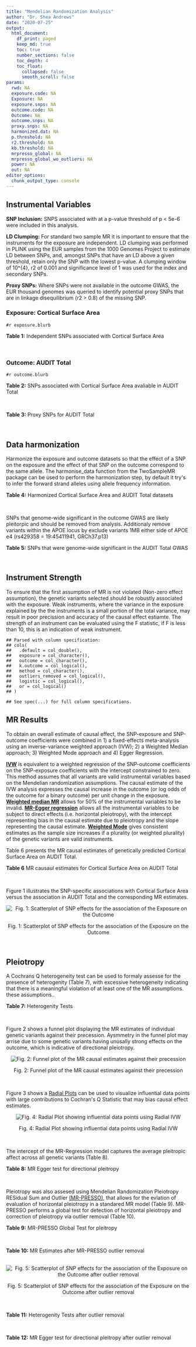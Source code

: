 ```yaml
---
title: "Mendelian Randomization Analysis"
author: "Dr. Shea Andrews"
date: "2020-07-25"
output:
  html_document:
    df_print: paged
    keep_md: true
    toc: true
    number_sections: false
    toc_depth: 4
    toc_float:
      collapsed: false
      smooth_scroll: false
params:
  rwd: NA
  exposure.code: NA
  Exposure: NA
  exposure.snps: NA
  outcome.code: NA
  Outcome: NA
  outcome.snps: NA
  proxy.snps: NA
  harmonized.dat: NA
  p.threshold: NA
  r2.threshold: NA
  kb.threshold: NA
  mrpresso_global: NA
  mrpresso_global_wo_outliers: NA
  power: NA
  out: NA
editor_options:
  chunk_output_type: console
---
```







## Instrumental Variables
**SNP Inclusion:** SNPS associated with at a p-value threshold of p < 5e-6 were included in this analysis.
<br>

**LD Clumping:** For standard two sample MR it is important to ensure that the instruments for the exposure are independent. LD clumping was performed in PLINK using the EUR samples from the 1000 Genomes Project to estimate LD between SNPs, and, amongst SNPs that have an LD above a given threshold, retain only the SNP with the lowest p-value. A clumping window of 10^{4}, r2 of 0.001 and significance level of 1 was used for the index and secondary SNPs.
<br>

**Proxy SNPs:** Where SNPs were not available in the outcome GWAS, the EUR thousand genomes was queried to identify potential proxy SNPs that are in linkage disequilibrium (r2 > 0.8) of the missing SNP.
<br>

### Exposure: Cortical Surface Area
`#r exposure.blurb`
<br>

**Table 1:** Independent SNPs associated with Cortical Surface Area
<div data-pagedtable="false">
  <script data-pagedtable-source type="application/json">
{"columns":[{"label":["SNP"],"name":[1],"type":["chr"],"align":["left"]},{"label":["CHROM"],"name":[2],"type":["dbl"],"align":["right"]},{"label":["POS"],"name":[3],"type":["dbl"],"align":["right"]},{"label":["REF"],"name":[4],"type":["chr"],"align":["left"]},{"label":["ALT"],"name":[5],"type":["chr"],"align":["left"]},{"label":["AF"],"name":[6],"type":["dbl"],"align":["right"]},{"label":["BETA"],"name":[7],"type":["dbl"],"align":["right"]},{"label":["SE"],"name":[8],"type":["dbl"],"align":["right"]},{"label":["Z"],"name":[9],"type":["dbl"],"align":["right"]},{"label":["P"],"name":[10],"type":["dbl"],"align":["right"]},{"label":["N"],"name":[11],"type":["dbl"],"align":["right"]},{"label":["TRAIT"],"name":[12],"type":["chr"],"align":["left"]}],"data":[{"1":"rs2490556","2":"1","3":"2021284","4":"T","5":"A","6":"0.3155","7":"583.9623","8":"122.1531","9":"4.780577","10":"1.748e-06","11":"32068","12":"Cortical_Surface_Area"},{"1":"rs4846200","2":"1","3":"9752648","4":"C","5":"T","6":"0.4191","7":"628.7473","8":"124.9738","9":"5.031033","10":"4.878e-07","11":"32068","12":"Cortical_Surface_Area"},{"1":"rs499688","2":"1","3":"61396649","4":"T","5":"C","6":"0.3482","7":"-583.8940","8":"123.5536","9":"-4.725840","10":"2.292e-06","11":"31582","12":"Cortical_Surface_Area"},{"1":"rs6673449","2":"1","3":"160043698","4":"A","5":"G","6":"0.5681","7":"-552.9050","8":"110.5323","9":"-5.002200","10":"5.668e-07","11":"32176","12":"Cortical_Surface_Area"},{"1":"rs12137969","2":"1","3":"242289357","4":"G","5":"A","6":"0.2412","7":"-585.5512","8":"128.0273","9":"-4.573643","10":"4.793e-06","11":"32176","12":"Cortical_Surface_Area"},{"1":"rs10927043","2":"1","3":"243762208","4":"C","5":"T","6":"0.1826","7":"719.0735","8":"141.2684","9":"5.090123","10":"3.578e-07","11":"32176","12":"Cortical_Surface_Area"},{"1":"rs57415181","2":"2","3":"48707841","4":"G","5":"C","6":"0.1447","7":"-834.6022","8":"159.4070","9":"-5.235668","10":"1.644e-07","11":"32176","12":"Cortical_Surface_Area"},{"1":"rs10496091","2":"2","3":"61482261","4":"G","5":"A","6":"0.2777","7":"-642.6331","8":"121.0228","9":"-5.310017","10":"1.096e-07","11":"32176","12":"Cortical_Surface_Area"},{"1":"rs12630663","2":"3","3":"28007315","4":"T","5":"C","6":"0.4117","7":"632.8110","8":"111.2125","9":"5.690110","10":"1.270e-08","11":"32176","12":"Cortical_Surface_Area"},{"1":"rs34464850","2":"3","3":"141721762","4":"G","5":"C","6":"0.1534","7":"1233.1854","8":"152.7201","9":"8.074807","10":"6.758e-16","11":"31984","12":"Cortical_Surface_Area"},{"1":"rs11938781","2":"4","3":"17924734","4":"T","5":"C","6":"0.1648","7":"-719.1710","8":"150.5519","9":"-4.776900","10":"1.780e-06","11":"32176","12":"Cortical_Surface_Area"},{"1":"rs10029872","2":"4","3":"40350763","4":"T","5":"C","6":"0.5251","7":"508.7590","8":"109.6122","9":"4.641440","10":"3.460e-06","11":"32176","12":"Cortical_Surface_Area"},{"1":"rs2301718","2":"4","3":"106009763","4":"G","5":"A","6":"0.2269","7":"737.2212","8":"132.3556","9":"5.570004","10":"2.547e-08","11":"32176","12":"Cortical_Surface_Area"},{"1":"rs386424","2":"5","3":"81092787","4":"T","5":"G","6":"0.3008","7":"656.5430","8":"120.0422","9":"5.469270","10":"4.519e-08","11":"32176","12":"Cortical_Surface_Area"},{"1":"rs7715167","2":"5","3":"170778824","4":"T","5":"C","6":"0.6143","7":"662.7540","8":"119.1375","9":"5.562930","10":"2.653e-08","11":"32068","12":"Cortical_Surface_Area"},{"1":"rs2802295","2":"6","3":"108926496","4":"A","5":"G","6":"0.6207","7":"714.5850","8":"112.9897","9":"6.324340","10":"2.543e-10","11":"32176","12":"Cortical_Surface_Area"},{"1":"rs11759026","2":"6","3":"126792095","4":"A","5":"G","6":"0.2376","7":"1301.5200","8":"134.6156","9":"9.668420","10":"4.106e-22","11":"31907","12":"Cortical_Surface_Area"},{"1":"rs139849708","2":"6","3":"127369230","4":"T","5":"C","6":"0.0297","7":"-2237.8300","8":"422.1224","9":"-5.301370","10":"1.149e-07","11":"22951","12":"Cortical_Surface_Area"},{"1":"rs6463758","2":"7","3":"8117636","4":"A","5":"G","6":"0.5382","7":"560.9860","8":"112.3815","9":"4.991800","10":"5.982e-07","11":"32176","12":"Cortical_Surface_Area"},{"1":"rs149352678","2":"7","3":"54920906","4":"C","5":"T","6":"0.0991","7":"967.7266","8":"191.5244","9":"5.052759","10":"4.355e-07","11":"32176","12":"Cortical_Surface_Area"},{"1":"rs42035","2":"7","3":"92239531","4":"A","5":"G","6":"0.2454","7":"-610.3230","8":"127.8222","9":"-4.774780","10":"1.799e-06","11":"32176","12":"Cortical_Surface_Area"},{"1":"rs41563","2":"7","3":"104852654","4":"G","5":"A","6":"0.3385","7":"586.6639","8":"116.3776","9":"5.041038","10":"4.630e-07","11":"32176","12":"Cortical_Surface_Area"},{"1":"rs10251751","2":"7","3":"156021770","4":"C","5":"T","6":"0.6639","7":"538.0782","8":"116.0343","9":"4.637234","10":"3.531e-06","11":"32176","12":"Cortical_Surface_Area"},{"1":"rs76650567","2":"8","3":"78242034","4":"C","5":"T","6":"0.0870","7":"-902.8657","8":"194.8981","9":"-4.632501","10":"3.613e-06","11":"32176","12":"Cortical_Surface_Area"},{"1":"rs66702753","2":"9","3":"103010947","4":"A","5":"C","6":"0.2493","7":"-593.2390","8":"128.8921","9":"-4.602600","10":"4.172e-06","11":"32176","12":"Cortical_Surface_Area"},{"1":"rs10817864","2":"9","3":"118968579","4":"C","5":"T","6":"0.5739","7":"531.0956","8":"111.2505","9":"4.773872","10":"1.807e-06","11":"32176","12":"Cortical_Surface_Area"},{"1":"rs12357321","2":"10","3":"21790476","4":"G","5":"A","6":"0.3206","7":"-698.7452","8":"119.6461","9":"-5.840100","10":"5.217e-09","11":"32176","12":"Cortical_Surface_Area"},{"1":"rs1628768","2":"10","3":"105012994","4":"T","5":"C","6":"0.2386","7":"972.9780","8":"132.0048","9":"7.370780","10":"1.696e-13","11":"32176","12":"Cortical_Surface_Area"},{"1":"rs17543864","2":"11","3":"92556100","4":"G","5":"A","6":"0.3264","7":"-623.9150","8":"116.9886","9":"-5.333126","10":"9.654e-08","11":"32176","12":"Cortical_Surface_Area"},{"1":"rs3217901","2":"12","3":"4405389","4":"A","5":"G","6":"0.4221","7":"593.5960","8":"114.7165","9":"5.174460","10":"2.286e-07","11":"32176","12":"Cortical_Surface_Area"},{"1":"rs2066827","2":"12","3":"12871099","4":"T","5":"G","6":"0.2333","7":"-862.4130","8":"159.9581","9":"-5.391500","10":"6.987e-08","11":"24138","12":"Cortical_Surface_Area"},{"1":"rs7975351","2":"12","3":"53902190","4":"G","5":"A","6":"0.4740","7":"611.0487","8":"113.5536","9":"5.381148","10":"7.401e-08","11":"31319","12":"Cortical_Surface_Area"},{"1":"rs10876864","2":"12","3":"56401085","4":"G","5":"A","6":"0.5774","7":"-628.5901","8":"112.6859","9":"-5.578250","10":"2.430e-08","11":"31319","12":"Cortical_Surface_Area"},{"1":"rs10878349","2":"12","3":"66327632","4":"A","5":"G","6":"0.5100","7":"-1039.9900","8":"110.4866","9":"-9.412850","10":"4.829e-21","11":"32176","12":"Cortical_Surface_Area"},{"1":"rs35227403","2":"12","3":"68216239","4":"T","5":"A","6":"0.0588","7":"-1271.7821","8":"253.6458","9":"-5.014008","10":"5.331e-07","11":"32176","12":"Cortical_Surface_Area"},{"1":"rs111855983","2":"12","3":"80052550","4":"T","5":"C","6":"0.1319","7":"-818.6420","8":"177.5492","9":"-4.610790","10":"4.011e-06","11":"28185","12":"Cortical_Surface_Area"},{"1":"rs2195243","2":"12","3":"102922986","4":"G","5":"C","6":"0.2196","7":"-769.2254","8":"142.2462","9":"-5.407704","10":"6.384e-08","11":"29708","12":"Cortical_Surface_Area"},{"1":"rs34011931","2":"13","3":"111077516","4":"A","5":"G","6":"0.3280","7":"538.2090","8":"117.7182","9":"4.572010","10":"4.831e-06","11":"32176","12":"Cortical_Surface_Area"},{"1":"rs6572878","2":"14","3":"23435333","4":"T","5":"C","6":"0.3997","7":"-574.9920","8":"113.9565","9":"-5.045710","10":"4.518e-07","11":"31790","12":"Cortical_Surface_Area"},{"1":"rs76801057","2":"14","3":"99728448","4":"C","5":"T","6":"0.0263","7":"2036.7834","8":"429.5486","9":"4.741683","10":"2.119e-06","11":"23846","12":"Cortical_Surface_Area"},{"1":"rs4265798","2":"16","3":"70636616","4":"T","5":"A","6":"0.9332","7":"-1221.0588","8":"263.6357","9":"-4.631614","10":"3.628e-06","11":"30025","12":"Cortical_Surface_Area"},{"1":"rs7207463","2":"17","3":"16004259","4":"A","5":"G","6":"0.5620","7":"-519.7640","8":"110.5676","9":"-4.700870","10":"2.591e-06","11":"32176","12":"Cortical_Surface_Area"},{"1":"rs6505216","2":"17","3":"29206421","4":"G","5":"T","6":"0.2375","7":"652.8106","8":"142.8638","9":"4.569461","10":"4.890e-06","11":"31430","12":"Cortical_Surface_Area"},{"1":"rs79600142","2":"17","3":"43897722","4":"T","5":"C","6":"0.2198","7":"-1696.8300","8":"143.2730","9":"-11.843300","10":"2.331e-32","11":"29435","12":"Cortical_Surface_Area"},{"1":"rs12452834","2":"17","3":"47111739","4":"C","5":"T","6":"0.3329","7":"-626.4308","8":"123.5899","9":"-5.068625","10":"4.007e-07","11":"30867","12":"Cortical_Surface_Area"},{"1":"rs1791513","2":"18","3":"22135429","4":"A","5":"G","6":"0.5263","7":"-502.3000","8":"109.5062","9":"-4.586950","10":"4.498e-06","11":"32176","12":"Cortical_Surface_Area"},{"1":"rs743038","2":"22","3":"50884075","4":"C","5":"T","6":"0.5560","7":"-532.1045","8":"115.3983","9":"-4.611025","10":"4.007e-06","11":"31216","12":"Cortical_Surface_Area"}],"options":{"columns":{"min":{},"max":[10]},"rows":{"min":[10],"max":[10]},"pages":{}}}
  </script>
</div>
<br>

### Outcome: AUDIT Total
`#r outcome.blurb`
<br>

**Table 2:** SNPs associated with Cortical Surface Area avaliable in AUDIT Total
<div data-pagedtable="false">
  <script data-pagedtable-source type="application/json">
{"columns":[{"label":["SNP"],"name":[1],"type":["chr"],"align":["left"]},{"label":["CHROM"],"name":[2],"type":["dbl"],"align":["right"]},{"label":["POS"],"name":[3],"type":["dbl"],"align":["right"]},{"label":["REF"],"name":[4],"type":["chr"],"align":["left"]},{"label":["ALT"],"name":[5],"type":["chr"],"align":["left"]},{"label":["AF"],"name":[6],"type":["dbl"],"align":["right"]},{"label":["BETA"],"name":[7],"type":["dbl"],"align":["right"]},{"label":["SE"],"name":[8],"type":["dbl"],"align":["right"]},{"label":["Z"],"name":[9],"type":["dbl"],"align":["right"]},{"label":["P"],"name":[10],"type":["dbl"],"align":["right"]},{"label":["N"],"name":[11],"type":["dbl"],"align":["right"]},{"label":["TRAIT"],"name":[12],"type":["chr"],"align":["left"]}],"data":[{"1":"rs2490556","2":"1","3":"2021284","4":"T","5":"A","6":"0.2875590","7":"0.0002502587","8":"0.002662327","9":"0.094","10":"9.253e-01","11":"141851","12":"AUDIT_Total"},{"1":"rs4846200","2":"1","3":"9752648","4":"C","5":"T","6":"0.4891980","7":"-0.0038529310","8":"0.002759979","9":"-1.396","10":"1.627e-01","11":"130774","12":"AUDIT_Total"},{"1":"rs499688","2":"1","3":"61396649","4":"T","5":"C","6":"0.4442830","7":"0.0002833710","8":"0.002778151","9":"0.102","10":"9.186e-01","11":"130277","12":"AUDIT_Total"},{"1":"rs6673449","2":"1","3":"160043698","4":"A","5":"G","6":"0.5325170","7":"-0.0032042100","8":"0.002661303","9":"-1.204","10":"2.285e-01","11":"140798","12":"AUDIT_Total"},{"1":"rs12137969","2":"1","3":"242289357","4":"G","5":"A","6":"0.2932540","7":"0.0022711500","8":"0.002662544","9":"0.853","10":"3.935e-01","11":"140918","12":"AUDIT_Total"},{"1":"rs10927043","2":"1","3":"243762208","4":"C","5":"T","6":"0.1820490","7":"0.0048367987","8":"0.002647399","9":"1.827","10":"6.767e-02","11":"141883","12":"AUDIT_Total"},{"1":"rs57415181","2":"2","3":"48707841","4":"G","5":"C","6":"0.1311770","7":"-0.0076157907","8":"0.002649892","9":"-2.874","10":"4.053e-03","11":"141001","12":"AUDIT_Total"},{"1":"rs10496091","2":"2","3":"61482261","4":"G","5":"A","6":"0.3320620","7":"0.0058134277","8":"0.002644872","9":"2.198","10":"2.797e-02","11":"141932","12":"AUDIT_Total"},{"1":"rs12630663","2":"3","3":"28007315","4":"T","5":"C","6":"0.3748190","7":"-0.0014883700","8":"0.002667329","9":"-0.558","10":"5.771e-01","11":"140659","12":"AUDIT_Total"},{"1":"rs34464850","2":"3","3":"141721762","4":"G","5":"C","6":"0.1518090","7":"-0.0013111023","8":"0.002659437","9":"-0.493","10":"6.223e-01","11":"141557","12":"AUDIT_Total"},{"1":"rs11938781","2":"4","3":"17924734","4":"T","5":"C","6":"0.1368920","7":"-0.0036563500","8":"0.002661100","9":"-1.374","10":"1.696e-01","11":"140707","12":"AUDIT_Total"},{"1":"rs10029872","2":"4","3":"40350763","4":"T","5":"C","6":"0.5291120","7":"-0.0058202300","8":"0.002664940","9":"-2.184","10":"2.898e-02","11":"139803","12":"AUDIT_Total"},{"1":"rs2301718","2":"4","3":"106009763","4":"G","5":"A","6":"0.2813290","7":"0.0012576578","8":"0.002687303","9":"0.468","10":"6.401e-01","11":"138663","12":"AUDIT_Total"},{"1":"rs386424","2":"5","3":"81092787","4":"T","5":"G","6":"0.3547040","7":"-0.0007972860","8":"0.002666507","9":"-0.299","10":"7.651e-01","11":"141026","12":"AUDIT_Total"},{"1":"rs7715167","2":"5","3":"170778824","4":"T","5":"C","6":"0.6497260","7":"0.0057081000","8":"0.002645090","9":"2.158","10":"3.092e-02","11":"141932","12":"AUDIT_Total"},{"1":"rs2802295","2":"6","3":"108926496","4":"A","5":"G","6":"0.5612910","7":"-0.0006133550","8":"0.002666759","9":"-0.230","10":"8.182e-01","11":"141098","12":"AUDIT_Total"},{"1":"rs11759026","2":"6","3":"126792095","4":"A","5":"G","6":"0.2262510","7":"-0.0003338630","8":"0.002670901","9":"-0.125","10":"9.009e-01","11":"140862","12":"AUDIT_Total"},{"1":"rs139849708","2":"6","3":"127369230","4":"T","5":"C","6":"0.0201233","7":"0.0011724900","8":"0.002670828","9":"0.439","10":"6.605e-01","11":"140407","12":"AUDIT_Total"},{"1":"rs6463758","2":"7","3":"8117636","4":"A","5":"G","6":"0.5340610","7":"-0.0005380670","8":"0.002676952","9":"-0.201","10":"8.410e-01","11":"140075","12":"AUDIT_Total"},{"1":"rs149352678","2":"7","3":"54920906","4":"C","5":"T","6":"0.1115030","7":"-0.0050275530","8":"0.002654463","9":"-1.894","10":"5.820e-02","11":"141086","12":"AUDIT_Total"},{"1":"rs42035","2":"7","3":"92239531","4":"A","5":"G","6":"0.2618790","7":"-0.0004831180","8":"0.002669161","9":"-0.181","10":"8.563e-01","11":"140927","12":"AUDIT_Total"},{"1":"rs41563","2":"7","3":"104852654","4":"G","5":"A","6":"0.3115710","7":"-0.0027828413","8":"0.002655383","9":"-1.048","10":"2.947e-01","11":"141536","12":"AUDIT_Total"},{"1":"rs10251751","2":"7","3":"156021770","4":"C","5":"T","6":"0.6007640","7":"0.0025423458","8":"0.002659357","9":"0.956","10":"3.390e-01","11":"141179","12":"AUDIT_Total"},{"1":"rs76650567","2":"8","3":"78242034","4":"C","5":"T","6":"0.0967332","7":"0.0037540232","8":"0.002651146","9":"1.416","10":"1.569e-01","11":"141740","12":"AUDIT_Total"},{"1":"rs66702753","2":"9","3":"103010947","4":"A","5":"C","6":"0.1956680","7":"-0.0030034600","8":"0.002660282","9":"-1.129","10":"2.590e-01","11":"140958","12":"AUDIT_Total"},{"1":"rs10817864","2":"9","3":"118968579","4":"C","5":"T","6":"0.6296700","7":"0.0007148891","8":"0.002667496","9":"0.268","10":"7.884e-01","11":"140963","12":"AUDIT_Total"},{"1":"rs12357321","2":"10","3":"21790476","4":"G","5":"A","6":"0.3057070","7":"-0.0080631768","8":"0.002677907","9":"-3.011","10":"2.607e-03","11":"137975","12":"AUDIT_Total"},{"1":"rs1628768","2":"10","3":"105012994","4":"T","5":"C","6":"0.2167950","7":"-0.0049092900","8":"0.002655107","9":"-1.849","10":"6.450e-02","11":"141045","12":"AUDIT_Total"},{"1":"rs17543864","2":"11","3":"92556100","4":"G","5":"A","6":"0.3086420","7":"-0.0001164268","8":"0.002707601","9":"-0.043","10":"9.654e-01","11":"137356","12":"AUDIT_Total"},{"1":"rs3217901","2":"12","3":"4405389","4":"A","5":"G","6":"0.4122140","7":"0.0002341670","8":"0.002787703","9":"0.084","10":"9.334e-01","11":"129442","12":"AUDIT_Total"},{"1":"rs2066827","2":"12","3":"12871099","4":"T","5":"G","6":"0.2087570","7":"0.0021995000","8":"0.002653200","9":"0.829","10":"4.074e-01","11":"141932","12":"AUDIT_Total"},{"1":"rs7975351","2":"12","3":"53902190","4":"G","5":"A","6":"0.4873290","7":"-0.0022343850","8":"0.002682335","9":"-0.833","10":"4.051e-01","11":"138861","12":"AUDIT_Total"},{"1":"rs10876864","2":"12","3":"56401085","4":"G","5":"A","6":"0.6108670","7":"-0.0020168169","8":"0.002653706","9":"-0.760","10":"4.473e-01","11":"141932","12":"AUDIT_Total"},{"1":"rs10878349","2":"12","3":"66327632","4":"A","5":"G","6":"0.4676720","7":"-0.0111247000","8":"0.002641811","9":"-4.211","10":"2.547e-05","11":"141121","12":"AUDIT_Total"},{"1":"rs35227403","2":"12","3":"68216239","4":"T","5":"A","6":"0.0885020","7":"-0.0019275478","8":"0.002669734","9":"-0.722","10":"4.701e-01","11":"140263","12":"AUDIT_Total"},{"1":"rs111855983","2":"12","3":"80052550","4":"T","5":"C","6":"0.0955965","7":"-0.0040377500","8":"0.002649444","9":"-1.524","10":"1.276e-01","11":"141853","12":"AUDIT_Total"},{"1":"rs2195243","2":"12","3":"102922986","4":"G","5":"C","6":"0.2223430","7":"0.0014048080","8":"0.002655592","9":"0.529","10":"5.971e-01","11":"141932","12":"AUDIT_Total"},{"1":"rs34011931","2":"13","3":"111077516","4":"A","5":"G","6":"0.3173740","7":"-0.0008452530","8":"0.002666413","9":"-0.317","10":"7.516e-01","11":"141013","12":"AUDIT_Total"},{"1":"rs6572878","2":"14","3":"23435333","4":"T","5":"C","6":"0.3754470","7":"-0.0004979760","8":"0.002691764","9":"-0.185","10":"8.533e-01","11":"138568","12":"AUDIT_Total"},{"1":"rs76801057","2":"14","3":"99728448","4":"C","5":"T","6":"0.0213846","7":"0.0011292626","8":"0.002669652","9":"0.423","10":"6.724e-01","11":"140548","12":"AUDIT_Total"},{"1":"rs4265798","2":"16","3":"70636616","4":"T","5":"A","6":"0.9397680","7":"-0.0007572772","8":"0.002704562","9":"-0.280","10":"7.797e-01","11":"137116","12":"AUDIT_Total"},{"1":"rs7207463","2":"17","3":"16004259","4":"A","5":"G","6":"0.5573920","7":"-0.0078290400","8":"0.002641377","9":"-2.964","10":"3.040e-03","11":"141865","12":"AUDIT_Total"},{"1":"rs6505216","2":"17","3":"29206421","4":"G","5":"T","6":"0.2665860","7":"0.0024088598","8":"0.002814089","9":"0.856","10":"3.920e-01","11":"126140","12":"AUDIT_Total"},{"1":"rs79600142","2":"17","3":"43897722","4":"T","5":"C","6":"0.1482560","7":"-0.0148099000","8":"0.002627267","9":"-5.637","10":"1.733e-08","11":"141916","12":"AUDIT_Total"},{"1":"rs12452834","2":"17","3":"47111739","4":"C","5":"T","6":"0.3213290","7":"-0.0074961170","8":"0.002672412","9":"-2.805","10":"5.035e-03","11":"138662","12":"AUDIT_Total"},{"1":"rs1791513","2":"18","3":"22135429","4":"A","5":"G","6":"0.5078210","7":"-0.0059827700","8":"0.002685266","9":"-2.228","10":"2.586e-02","11":"137661","12":"AUDIT_Total"},{"1":"rs743038","2":"22","3":"50884075","4":"C","5":"T","6":"0.5625000","7":"0.0009271152","8":"0.002695102","9":"0.344","10":"7.309e-01","11":"137997","12":"AUDIT_Total"}],"options":{"columns":{"min":{},"max":[10]},"rows":{"min":[10],"max":[10]},"pages":{}}}
  </script>
</div>
<br>

**Table 3:** Proxy SNPs for AUDIT Total
<div data-pagedtable="false">
  <script data-pagedtable-source type="application/json">
{"columns":[{"label":["proxy.outcome"],"name":[1],"type":["lgl"],"align":["right"]},{"label":["target_snp"],"name":[2],"type":["lgl"],"align":["right"]},{"label":["proxy_snp"],"name":[3],"type":["lgl"],"align":["right"]},{"label":["ld.r2"],"name":[4],"type":["lgl"],"align":["right"]},{"label":["Dprime"],"name":[5],"type":["lgl"],"align":["right"]},{"label":["ref.proxy"],"name":[6],"type":["lgl"],"align":["right"]},{"label":["alt.proxy"],"name":[7],"type":["lgl"],"align":["right"]},{"label":["CHROM"],"name":[8],"type":["lgl"],"align":["right"]},{"label":["POS"],"name":[9],"type":["lgl"],"align":["right"]},{"label":["ALT.proxy"],"name":[10],"type":["lgl"],"align":["right"]},{"label":["REF.proxy"],"name":[11],"type":["lgl"],"align":["right"]},{"label":["AF"],"name":[12],"type":["lgl"],"align":["right"]},{"label":["BETA"],"name":[13],"type":["lgl"],"align":["right"]},{"label":["SE"],"name":[14],"type":["lgl"],"align":["right"]},{"label":["P"],"name":[15],"type":["lgl"],"align":["right"]},{"label":["N"],"name":[16],"type":["lgl"],"align":["right"]},{"label":["ref"],"name":[17],"type":["lgl"],"align":["right"]},{"label":["alt"],"name":[18],"type":["lgl"],"align":["right"]},{"label":["ALT"],"name":[19],"type":["lgl"],"align":["right"]},{"label":["REF"],"name":[20],"type":["lgl"],"align":["right"]},{"label":["PHASE"],"name":[21],"type":["lgl"],"align":["right"]}],"data":[{"1":"NA","2":"NA","3":"NA","4":"NA","5":"NA","6":"NA","7":"NA","8":"NA","9":"NA","10":"NA","11":"NA","12":"NA","13":"NA","14":"NA","15":"NA","16":"NA","17":"NA","18":"NA","19":"NA","20":"NA","21":"NA"}],"options":{"columns":{"min":{},"max":[10]},"rows":{"min":[10],"max":[10]},"pages":{}}}
  </script>
</div>
<br>

## Data harmonization
Harmonize the exposure and outcome datasets so that the effect of a SNP on the exposure and the effect of that SNP on the outcome correspond to the same allele. The harmonise_data function from the TwoSampleMR package can be used to perform the harmonization step, by default it try's to infer the forward strand alleles using allele frequency information.
<br>

**Table 4:** Harmonized Cortical Surface Area and AUDIT Total datasets
<div data-pagedtable="false">
  <script data-pagedtable-source type="application/json">
{"columns":[{"label":["SNP"],"name":[1],"type":["chr"],"align":["left"]},{"label":["effect_allele.exposure"],"name":[2],"type":["chr"],"align":["left"]},{"label":["other_allele.exposure"],"name":[3],"type":["chr"],"align":["left"]},{"label":["effect_allele.outcome"],"name":[4],"type":["chr"],"align":["left"]},{"label":["other_allele.outcome"],"name":[5],"type":["chr"],"align":["left"]},{"label":["beta.exposure"],"name":[6],"type":["dbl"],"align":["right"]},{"label":["beta.outcome"],"name":[7],"type":["dbl"],"align":["right"]},{"label":["eaf.exposure"],"name":[8],"type":["dbl"],"align":["right"]},{"label":["eaf.outcome"],"name":[9],"type":["dbl"],"align":["right"]},{"label":["remove"],"name":[10],"type":["lgl"],"align":["right"]},{"label":["palindromic"],"name":[11],"type":["lgl"],"align":["right"]},{"label":["ambiguous"],"name":[12],"type":["lgl"],"align":["right"]},{"label":["id.outcome"],"name":[13],"type":["chr"],"align":["left"]},{"label":["chr.outcome"],"name":[14],"type":["dbl"],"align":["right"]},{"label":["pos.outcome"],"name":[15],"type":["dbl"],"align":["right"]},{"label":["se.outcome"],"name":[16],"type":["dbl"],"align":["right"]},{"label":["z.outcome"],"name":[17],"type":["dbl"],"align":["right"]},{"label":["pval.outcome"],"name":[18],"type":["dbl"],"align":["right"]},{"label":["samplesize.outcome"],"name":[19],"type":["dbl"],"align":["right"]},{"label":["outcome"],"name":[20],"type":["chr"],"align":["left"]},{"label":["mr_keep.outcome"],"name":[21],"type":["lgl"],"align":["right"]},{"label":["pval_origin.outcome"],"name":[22],"type":["chr"],"align":["left"]},{"label":["chr.exposure"],"name":[23],"type":["dbl"],"align":["right"]},{"label":["pos.exposure"],"name":[24],"type":["dbl"],"align":["right"]},{"label":["se.exposure"],"name":[25],"type":["dbl"],"align":["right"]},{"label":["z.exposure"],"name":[26],"type":["dbl"],"align":["right"]},{"label":["pval.exposure"],"name":[27],"type":["dbl"],"align":["right"]},{"label":["samplesize.exposure"],"name":[28],"type":["dbl"],"align":["right"]},{"label":["exposure"],"name":[29],"type":["chr"],"align":["left"]},{"label":["mr_keep.exposure"],"name":[30],"type":["lgl"],"align":["right"]},{"label":["pval_origin.exposure"],"name":[31],"type":["chr"],"align":["left"]},{"label":["id.exposure"],"name":[32],"type":["chr"],"align":["left"]},{"label":["action"],"name":[33],"type":["dbl"],"align":["right"]},{"label":["mr_keep"],"name":[34],"type":["lgl"],"align":["right"]},{"label":["pt"],"name":[35],"type":["dbl"],"align":["right"]},{"label":["pleitropy_keep"],"name":[36],"type":["lgl"],"align":["right"]},{"label":["mrpresso_RSSobs"],"name":[37],"type":["dbl"],"align":["right"]},{"label":["mrpresso_pval"],"name":[38],"type":["chr"],"align":["left"]},{"label":["mrpresso_keep"],"name":[39],"type":["lgl"],"align":["right"]}],"data":[{"1":"rs10029872","2":"C","3":"T","4":"C","5":"T","6":"508.7590","7":"-0.0058202300","8":"0.5251","9":"0.5291120","10":"FALSE","11":"FALSE","12":"FALSE","13":"mVMrKn","14":"4","15":"40350763","16":"0.002664940","17":"-2.184","18":"2.898e-02","19":"139803","20":"SanchezRoige2019auditt23andMe","21":"TRUE","22":"reported","23":"4","24":"40350763","25":"109.6122","26":"4.641440","27":"3.460e-06","28":"32176","29":"Grasby2020surfarea","30":"TRUE","31":"reported","32":"2Aqjem","33":"2","34":"TRUE","35":"5e-06","36":"TRUE","37":"3.936704e-05","38":"0.8694","39":"TRUE"},{"1":"rs10251751","2":"T","3":"C","4":"T","5":"C","6":"538.0782","7":"0.0025423458","8":"0.6639","9":"0.6007640","10":"FALSE","11":"FALSE","12":"FALSE","13":"mVMrKn","14":"7","15":"156021770","16":"0.002659357","17":"0.956","18":"3.390e-01","19":"141179","20":"SanchezRoige2019auditt23andMe","21":"TRUE","22":"reported","23":"7","24":"156021770","25":"116.0343","26":"4.637234","27":"3.531e-06","28":"32176","29":"Grasby2020surfarea","30":"TRUE","31":"reported","32":"2Aqjem","33":"2","34":"TRUE","35":"5e-06","36":"TRUE","37":"4.542632e-06","38":"1","39":"TRUE"},{"1":"rs10496091","2":"A","3":"G","4":"A","5":"G","6":"-642.6331","7":"0.0058134277","8":"0.2777","9":"0.3320620","10":"FALSE","11":"FALSE","12":"FALSE","13":"mVMrKn","14":"2","15":"61482261","16":"0.002644872","17":"2.198","18":"2.797e-02","19":"141932","20":"SanchezRoige2019auditt23andMe","21":"TRUE","22":"reported","23":"2","24":"61482261","25":"121.0228","26":"-5.310017","27":"1.096e-07","28":"32176","29":"Grasby2020surfarea","30":"TRUE","31":"reported","32":"2Aqjem","33":"2","34":"TRUE","35":"5e-06","36":"TRUE","37":"4.103425e-05","38":"0.713","39":"TRUE"},{"1":"rs10817864","2":"T","3":"C","4":"T","5":"C","6":"531.0956","7":"0.0007148891","8":"0.5739","9":"0.6296700","10":"FALSE","11":"FALSE","12":"FALSE","13":"mVMrKn","14":"9","15":"118968579","16":"0.002667496","17":"0.268","18":"7.884e-01","19":"140963","20":"SanchezRoige2019auditt23andMe","21":"TRUE","22":"reported","23":"9","24":"118968579","25":"111.2505","26":"4.773872","27":"1.807e-06","28":"32176","29":"Grasby2020surfarea","30":"TRUE","31":"reported","32":"2Aqjem","33":"2","34":"TRUE","35":"5e-06","36":"TRUE","37":"8.617032e-08","38":"1","39":"TRUE"},{"1":"rs10876864","2":"A","3":"G","4":"A","5":"G","6":"-628.5901","7":"-0.0020168169","8":"0.5774","9":"0.6108670","10":"FALSE","11":"FALSE","12":"FALSE","13":"mVMrKn","14":"12","15":"56401085","16":"0.002653706","17":"-0.760","18":"4.473e-01","19":"141932","20":"SanchezRoige2019auditt23andMe","21":"TRUE","22":"reported","23":"12","24":"56401085","25":"112.6859","26":"-5.578250","27":"2.430e-08","28":"31319","29":"Grasby2020surfarea","30":"TRUE","31":"reported","32":"2Aqjem","33":"2","34":"TRUE","35":"5e-06","36":"TRUE","37":"2.351116e-06","38":"1","39":"TRUE"},{"1":"rs10878349","2":"G","3":"A","4":"G","5":"A","6":"-1039.9900","7":"-0.0111247000","8":"0.5100","9":"0.4676720","10":"FALSE","11":"FALSE","12":"FALSE","13":"mVMrKn","14":"12","15":"66327632","16":"0.002641811","17":"-4.211","18":"2.547e-05","19":"141121","20":"SanchezRoige2019auditt23andMe","21":"TRUE","22":"reported","23":"12","24":"66327632","25":"110.4866","26":"-9.412850","27":"4.829e-21","28":"32176","29":"Grasby2020surfarea","30":"TRUE","31":"reported","32":"2Aqjem","33":"2","34":"TRUE","35":"5e-06","36":"TRUE","37":"1.132496e-04","38":"<0.0046","39":"FALSE"},{"1":"rs10927043","2":"T","3":"C","4":"T","5":"C","6":"719.0735","7":"0.0048367987","8":"0.1826","9":"0.1820490","10":"FALSE","11":"FALSE","12":"FALSE","13":"mVMrKn","14":"1","15":"243762208","16":"0.002647399","17":"1.827","18":"6.767e-02","19":"141883","20":"SanchezRoige2019auditt23andMe","21":"TRUE","22":"reported","23":"1","24":"243762208","25":"141.2684","26":"5.090123","27":"3.578e-07","28":"32176","29":"Grasby2020surfarea","30":"TRUE","31":"reported","32":"2Aqjem","33":"2","34":"TRUE","35":"5e-06","36":"TRUE","37":"1.875094e-05","38":"1","39":"TRUE"},{"1":"rs111855983","2":"C","3":"T","4":"C","5":"T","6":"-818.6420","7":"-0.0040377500","8":"0.1319","9":"0.0955965","10":"FALSE","11":"FALSE","12":"FALSE","13":"mVMrKn","14":"12","15":"80052550","16":"0.002649444","17":"-1.524","18":"1.276e-01","19":"141853","20":"SanchezRoige2019auditt23andMe","21":"TRUE","22":"reported","23":"12","24":"80052550","25":"177.5492","26":"-4.610790","27":"4.011e-06","28":"28185","29":"Grasby2020surfarea","30":"TRUE","31":"reported","32":"2Aqjem","33":"2","34":"TRUE","35":"5e-06","36":"TRUE","37":"1.192943e-05","38":"1","39":"TRUE"},{"1":"rs11759026","2":"G","3":"A","4":"G","5":"A","6":"1301.5200","7":"-0.0003338630","8":"0.2376","9":"0.2262510","10":"FALSE","11":"FALSE","12":"FALSE","13":"mVMrKn","14":"6","15":"126792095","16":"0.002670901","17":"-0.125","18":"9.009e-01","19":"140862","20":"SanchezRoige2019auditt23andMe","21":"TRUE","22":"reported","23":"6","24":"126792095","25":"134.6156","26":"9.668420","27":"4.106e-22","28":"31907","29":"Grasby2020surfarea","30":"TRUE","31":"reported","32":"2Aqjem","33":"2","34":"TRUE","35":"5e-06","36":"TRUE","37":"2.086870e-06","38":"1","39":"TRUE"},{"1":"rs11938781","2":"C","3":"T","4":"C","5":"T","6":"-719.1710","7":"-0.0036563500","8":"0.1648","9":"0.1368920","10":"FALSE","11":"FALSE","12":"FALSE","13":"mVMrKn","14":"4","15":"17924734","16":"0.002661100","17":"-1.374","18":"1.696e-01","19":"140707","20":"SanchezRoige2019auditt23andMe","21":"TRUE","22":"reported","23":"4","24":"17924734","25":"150.5519","26":"-4.776900","27":"1.780e-06","28":"32176","29":"Grasby2020surfarea","30":"TRUE","31":"reported","32":"2Aqjem","33":"2","34":"TRUE","35":"5e-06","36":"TRUE","37":"9.800652e-06","38":"1","39":"TRUE"},{"1":"rs12137969","2":"A","3":"G","4":"A","5":"G","6":"-585.5512","7":"0.0022711500","8":"0.2412","9":"0.2932540","10":"FALSE","11":"FALSE","12":"FALSE","13":"mVMrKn","14":"1","15":"242289357","16":"0.002662544","17":"0.853","18":"3.935e-01","19":"140918","20":"SanchezRoige2019auditt23andMe","21":"TRUE","22":"reported","23":"1","24":"242289357","25":"128.0273","26":"-4.573643","27":"4.793e-06","28":"32176","29":"Grasby2020surfarea","30":"TRUE","31":"reported","32":"2Aqjem","33":"2","34":"TRUE","35":"5e-06","36":"TRUE","37":"7.653797e-06","38":"1","39":"TRUE"},{"1":"rs12357321","2":"A","3":"G","4":"A","5":"G","6":"-698.7452","7":"-0.0080631768","8":"0.3206","9":"0.3057070","10":"FALSE","11":"FALSE","12":"FALSE","13":"mVMrKn","14":"10","15":"21790476","16":"0.002677907","17":"-3.011","18":"2.607e-03","19":"137975","20":"SanchezRoige2019auditt23andMe","21":"TRUE","22":"reported","23":"10","24":"21790476","25":"119.6461","26":"-5.840100","27":"5.217e-09","28":"32176","29":"Grasby2020surfarea","30":"TRUE","31":"reported","32":"2Aqjem","33":"2","34":"TRUE","35":"5e-06","36":"TRUE","37":"5.798375e-05","38":"0.161","39":"TRUE"},{"1":"rs12452834","2":"T","3":"C","4":"T","5":"C","6":"-626.4308","7":"-0.0074961170","8":"0.3329","9":"0.3213290","10":"FALSE","11":"FALSE","12":"FALSE","13":"mVMrKn","14":"17","15":"47111739","16":"0.002672412","17":"-2.805","18":"5.035e-03","19":"138662","20":"SanchezRoige2019auditt23andMe","21":"TRUE","22":"reported","23":"17","24":"47111739","25":"123.5899","26":"-5.068625","27":"4.007e-07","28":"30867","29":"Grasby2020surfarea","30":"TRUE","31":"reported","32":"2Aqjem","33":"2","34":"TRUE","35":"5e-06","36":"TRUE","37":"5.009941e-05","38":"0.3772","39":"TRUE"},{"1":"rs12630663","2":"C","3":"T","4":"C","5":"T","6":"632.8110","7":"-0.0014883700","8":"0.4117","9":"0.3748190","10":"FALSE","11":"FALSE","12":"FALSE","13":"mVMrKn","14":"3","15":"28007315","16":"0.002667329","17":"-0.558","18":"5.771e-01","19":"140659","20":"SanchezRoige2019auditt23andMe","21":"TRUE","22":"reported","23":"3","24":"28007315","25":"111.2125","26":"5.690110","27":"1.270e-08","28":"32176","29":"Grasby2020surfarea","30":"TRUE","31":"reported","32":"2Aqjem","33":"2","34":"TRUE","35":"5e-06","36":"TRUE","37":"4.069162e-06","38":"1","39":"TRUE"},{"1":"rs139849708","2":"C","3":"T","4":"C","5":"T","6":"-2237.8300","7":"0.0011724900","8":"0.0297","9":"0.0201233","10":"FALSE","11":"FALSE","12":"FALSE","13":"mVMrKn","14":"6","15":"127369230","16":"0.002670828","17":"0.439","18":"6.605e-01","19":"140407","20":"SanchezRoige2019auditt23andMe","21":"TRUE","22":"reported","23":"6","24":"127369230","25":"422.1224","26":"-5.301370","27":"1.149e-07","28":"22951","29":"Grasby2020surfarea","30":"TRUE","31":"reported","32":"2Aqjem","33":"2","34":"TRUE","35":"5e-06","36":"TRUE","37":"1.204743e-05","38":"1","39":"TRUE"},{"1":"rs149352678","2":"T","3":"C","4":"T","5":"C","6":"967.7266","7":"-0.0050275530","8":"0.0991","9":"0.1115030","10":"FALSE","11":"FALSE","12":"FALSE","13":"mVMrKn","14":"7","15":"54920906","16":"0.002654463","17":"-1.894","18":"5.820e-02","19":"141086","20":"SanchezRoige2019auditt23andMe","21":"TRUE","22":"reported","23":"7","24":"54920906","25":"191.5244","26":"5.052759","27":"4.355e-07","28":"32176","29":"Grasby2020surfarea","30":"TRUE","31":"reported","32":"2Aqjem","33":"2","34":"TRUE","35":"5e-06","36":"TRUE","37":"3.560066e-05","38":"1","39":"TRUE"},{"1":"rs1628768","2":"C","3":"T","4":"C","5":"T","6":"972.9780","7":"-0.0049092900","8":"0.2386","9":"0.2167950","10":"FALSE","11":"FALSE","12":"FALSE","13":"mVMrKn","14":"10","15":"105012994","16":"0.002655107","17":"-1.849","18":"6.450e-02","19":"141045","20":"SanchezRoige2019auditt23andMe","21":"TRUE","22":"reported","23":"10","24":"105012994","25":"132.0048","26":"7.370780","27":"1.696e-13","28":"32176","29":"Grasby2020surfarea","30":"TRUE","31":"reported","32":"2Aqjem","33":"2","34":"TRUE","35":"5e-06","36":"TRUE","37":"3.423447e-05","38":"1","39":"TRUE"},{"1":"rs17543864","2":"A","3":"G","4":"A","5":"G","6":"-623.9150","7":"-0.0001164268","8":"0.3264","9":"0.3086420","10":"FALSE","11":"FALSE","12":"FALSE","13":"mVMrKn","14":"11","15":"92556100","16":"0.002707601","17":"-0.043","18":"9.654e-01","19":"137356","20":"SanchezRoige2019auditt23andMe","21":"TRUE","22":"reported","23":"11","24":"92556100","25":"116.9886","26":"-5.333126","27":"9.654e-08","28":"32176","29":"Grasby2020surfarea","30":"TRUE","31":"reported","32":"2Aqjem","33":"2","34":"TRUE","35":"5e-06","36":"TRUE","37":"1.487944e-07","38":"1","39":"TRUE"},{"1":"rs1791513","2":"G","3":"A","4":"G","5":"A","6":"-502.3000","7":"-0.0059827700","8":"0.5263","9":"0.5078210","10":"FALSE","11":"FALSE","12":"FALSE","13":"mVMrKn","14":"18","15":"22135429","16":"0.002685266","17":"-2.228","18":"2.586e-02","19":"137661","20":"SanchezRoige2019auditt23andMe","21":"TRUE","22":"reported","23":"18","24":"22135429","25":"109.5062","26":"-4.586950","27":"4.498e-06","28":"32176","29":"Grasby2020surfarea","30":"TRUE","31":"reported","32":"2Aqjem","33":"2","34":"TRUE","35":"5e-06","36":"TRUE","37":"3.162221e-05","38":"1","39":"TRUE"},{"1":"rs2066827","2":"G","3":"T","4":"G","5":"T","6":"-862.4130","7":"0.0021995000","8":"0.2333","9":"0.2087570","10":"FALSE","11":"FALSE","12":"FALSE","13":"mVMrKn","14":"12","15":"12871099","16":"0.002653200","17":"0.829","18":"4.074e-01","19":"141932","20":"SanchezRoige2019auditt23andMe","21":"TRUE","22":"reported","23":"12","24":"12871099","25":"159.9581","26":"-5.391500","27":"6.987e-08","28":"24138","29":"Grasby2020surfarea","30":"TRUE","31":"reported","32":"2Aqjem","33":"2","34":"TRUE","35":"5e-06","36":"TRUE","37":"8.722143e-06","38":"1","39":"TRUE"},{"1":"rs2195243","2":"C","3":"G","4":"C","5":"G","6":"-769.2254","7":"0.0014048080","8":"0.2196","9":"0.2223430","10":"FALSE","11":"TRUE","12":"FALSE","13":"mVMrKn","14":"12","15":"102922986","16":"0.002655592","17":"0.529","18":"5.971e-01","19":"141932","20":"SanchezRoige2019auditt23andMe","21":"TRUE","22":"reported","23":"12","24":"102922986","25":"142.2462","26":"-5.407704","27":"6.384e-08","28":"29708","29":"Grasby2020surfarea","30":"TRUE","31":"reported","32":"2Aqjem","33":"2","34":"TRUE","35":"5e-06","36":"TRUE","37":"4.222597e-06","38":"1","39":"TRUE"},{"1":"rs2301718","2":"A","3":"G","4":"A","5":"G","6":"737.2212","7":"0.0012576578","8":"0.2269","9":"0.2813290","10":"FALSE","11":"FALSE","12":"FALSE","13":"mVMrKn","14":"4","15":"106009763","16":"0.002687303","17":"0.468","18":"6.401e-01","19":"138663","20":"SanchezRoige2019auditt23andMe","21":"TRUE","22":"reported","23":"4","24":"106009763","25":"132.3556","26":"5.570004","27":"2.547e-08","28":"32176","29":"Grasby2020surfarea","30":"TRUE","31":"reported","32":"2Aqjem","33":"2","34":"TRUE","35":"5e-06","36":"TRUE","37":"4.626188e-07","38":"1","39":"TRUE"},{"1":"rs2490556","2":"A","3":"T","4":"A","5":"T","6":"583.9623","7":"0.0002502587","8":"0.3155","9":"0.2875590","10":"FALSE","11":"TRUE","12":"FALSE","13":"mVMrKn","14":"1","15":"2021284","16":"0.002662327","17":"0.094","18":"9.253e-01","19":"141851","20":"SanchezRoige2019auditt23andMe","21":"TRUE","22":"reported","23":"1","24":"2021284","25":"122.1531","26":"4.780577","27":"1.748e-06","28":"32068","29":"Grasby2020surfarea","30":"TRUE","31":"reported","32":"2Aqjem","33":"2","34":"TRUE","35":"5e-06","36":"TRUE","37":"4.749027e-08","38":"1","39":"TRUE"},{"1":"rs2802295","2":"G","3":"A","4":"G","5":"A","6":"714.5850","7":"-0.0006133550","8":"0.6207","9":"0.5612910","10":"FALSE","11":"FALSE","12":"FALSE","13":"mVMrKn","14":"6","15":"108926496","16":"0.002666759","17":"-0.230","18":"8.182e-01","19":"141098","20":"SanchezRoige2019auditt23andMe","21":"TRUE","22":"reported","23":"6","24":"108926496","25":"112.9897","26":"6.324340","27":"2.543e-10","28":"32176","29":"Grasby2020surfarea","30":"TRUE","31":"reported","32":"2Aqjem","33":"2","34":"TRUE","35":"5e-06","36":"TRUE","37":"1.444127e-06","38":"1","39":"TRUE"},{"1":"rs3217901","2":"G","3":"A","4":"G","5":"A","6":"593.5960","7":"0.0002341670","8":"0.4221","9":"0.4122140","10":"FALSE","11":"FALSE","12":"FALSE","13":"mVMrKn","14":"12","15":"4405389","16":"0.002787703","17":"0.084","18":"9.334e-01","19":"129442","20":"SanchezRoige2019auditt23andMe","21":"TRUE","22":"reported","23":"12","24":"4405389","25":"114.7165","26":"5.174460","27":"2.286e-07","28":"32176","29":"Grasby2020surfarea","30":"TRUE","31":"reported","32":"2Aqjem","33":"2","34":"TRUE","35":"5e-06","36":"TRUE","37":"5.846840e-08","38":"1","39":"TRUE"},{"1":"rs34011931","2":"G","3":"A","4":"G","5":"A","6":"538.2090","7":"-0.0008452530","8":"0.3280","9":"0.3173740","10":"FALSE","11":"FALSE","12":"FALSE","13":"mVMrKn","14":"13","15":"111077516","16":"0.002666413","17":"-0.317","18":"7.516e-01","19":"141013","20":"SanchezRoige2019auditt23andMe","21":"TRUE","22":"reported","23":"13","24":"111077516","25":"117.7182","26":"4.572010","27":"4.831e-06","28":"32176","29":"Grasby2020surfarea","30":"TRUE","31":"reported","32":"2Aqjem","33":"2","34":"TRUE","35":"5e-06","36":"TRUE","37":"1.653133e-06","38":"1","39":"TRUE"},{"1":"rs34464850","2":"C","3":"G","4":"C","5":"G","6":"1233.1854","7":"-0.0013111023","8":"0.1534","9":"0.1518090","10":"FALSE","11":"TRUE","12":"FALSE","13":"mVMrKn","14":"3","15":"141721762","16":"0.002659437","17":"-0.493","18":"6.223e-01","19":"141557","20":"SanchezRoige2019auditt23andMe","21":"TRUE","22":"reported","23":"3","24":"141721762","25":"152.7201","26":"8.074807","27":"6.758e-16","28":"31984","29":"Grasby2020surfarea","30":"TRUE","31":"reported","32":"2Aqjem","33":"2","34":"TRUE","35":"5e-06","36":"TRUE","37":"5.778715e-06","38":"1","39":"TRUE"},{"1":"rs35227403","2":"A","3":"T","4":"A","5":"T","6":"-1271.7821","7":"-0.0019275478","8":"0.0588","9":"0.0885020","10":"FALSE","11":"TRUE","12":"FALSE","13":"mVMrKn","14":"12","15":"68216239","16":"0.002669734","17":"-0.722","18":"4.701e-01","19":"140263","20":"SanchezRoige2019auditt23andMe","21":"TRUE","22":"reported","23":"12","24":"68216239","25":"253.6458","26":"-5.014008","27":"5.331e-07","28":"32176","29":"Grasby2020surfarea","30":"TRUE","31":"reported","32":"2Aqjem","33":"2","34":"TRUE","35":"5e-06","36":"TRUE","37":"9.187124e-07","38":"1","39":"TRUE"},{"1":"rs386424","2":"G","3":"T","4":"G","5":"T","6":"656.5430","7":"-0.0007972860","8":"0.3008","9":"0.3547040","10":"FALSE","11":"FALSE","12":"FALSE","13":"mVMrKn","14":"5","15":"81092787","16":"0.002666507","17":"-0.299","18":"7.651e-01","19":"141026","20":"SanchezRoige2019auditt23andMe","21":"TRUE","22":"reported","23":"5","24":"81092787","25":"120.0422","26":"5.469270","27":"4.519e-08","28":"32176","29":"Grasby2020surfarea","30":"TRUE","31":"reported","32":"2Aqjem","33":"2","34":"TRUE","35":"5e-06","36":"TRUE","37":"1.790911e-06","38":"1","39":"TRUE"},{"1":"rs41563","2":"A","3":"G","4":"A","5":"G","6":"586.6639","7":"-0.0027828413","8":"0.3385","9":"0.3115710","10":"FALSE","11":"FALSE","12":"FALSE","13":"mVMrKn","14":"7","15":"104852654","16":"0.002655383","17":"-1.048","18":"2.947e-01","19":"141536","20":"SanchezRoige2019auditt23andMe","21":"TRUE","22":"reported","23":"7","24":"104852654","25":"116.3776","26":"5.041038","27":"4.630e-07","28":"32176","29":"Grasby2020surfarea","30":"TRUE","31":"reported","32":"2Aqjem","33":"2","34":"TRUE","35":"5e-06","36":"TRUE","37":"1.078933e-05","38":"1","39":"TRUE"},{"1":"rs42035","2":"G","3":"A","4":"G","5":"A","6":"-610.3230","7":"-0.0004831180","8":"0.2454","9":"0.2618790","10":"FALSE","11":"FALSE","12":"FALSE","13":"mVMrKn","14":"7","15":"92239531","16":"0.002669161","17":"-0.181","18":"8.563e-01","19":"140927","20":"SanchezRoige2019auditt23andMe","21":"TRUE","22":"reported","23":"7","24":"92239531","25":"127.8222","26":"-4.774780","27":"1.799e-06","28":"32176","29":"Grasby2020surfarea","30":"TRUE","31":"reported","32":"2Aqjem","33":"2","34":"TRUE","35":"5e-06","36":"TRUE","37":"1.548426e-11","38":"1","39":"TRUE"},{"1":"rs4265798","2":"A","3":"T","4":"A","5":"T","6":"-1221.0588","7":"-0.0007572772","8":"0.9332","9":"0.9397680","10":"FALSE","11":"TRUE","12":"FALSE","13":"mVMrKn","14":"16","15":"70636616","16":"0.002704562","17":"-0.280","18":"7.797e-01","19":"137116","20":"SanchezRoige2019auditt23andMe","21":"TRUE","22":"reported","23":"16","24":"70636616","25":"263.6357","26":"-4.631614","27":"3.628e-06","28":"30025","29":"Grasby2020surfarea","30":"TRUE","31":"reported","32":"2Aqjem","33":"2","34":"TRUE","35":"5e-06","36":"TRUE","37":"5.143813e-08","38":"1","39":"TRUE"},{"1":"rs4846200","2":"T","3":"C","4":"T","5":"C","6":"628.7473","7":"-0.0038529310","8":"0.4191","9":"0.4891980","10":"FALSE","11":"FALSE","12":"FALSE","13":"mVMrKn","14":"1","15":"9752648","16":"0.002759979","17":"-1.396","18":"1.627e-01","19":"130774","20":"SanchezRoige2019auditt23andMe","21":"TRUE","22":"reported","23":"1","24":"9752648","25":"124.9738","26":"5.031033","27":"4.878e-07","28":"32068","29":"Grasby2020surfarea","30":"TRUE","31":"reported","32":"2Aqjem","33":"2","34":"TRUE","35":"5e-06","36":"TRUE","37":"1.938397e-05","38":"1","39":"TRUE"},{"1":"rs499688","2":"C","3":"T","4":"C","5":"T","6":"-583.8940","7":"0.0002833710","8":"0.3482","9":"0.4442830","10":"FALSE","11":"FALSE","12":"FALSE","13":"mVMrKn","14":"1","15":"61396649","16":"0.002778151","17":"0.102","18":"9.186e-01","19":"130277","20":"SanchezRoige2019auditt23andMe","21":"TRUE","22":"reported","23":"1","24":"61396649","25":"123.5536","26":"-4.725840","27":"2.292e-06","28":"31582","29":"Grasby2020surfarea","30":"TRUE","31":"reported","32":"2Aqjem","33":"2","34":"TRUE","35":"5e-06","36":"TRUE","37":"5.720227e-07","38":"1","39":"TRUE"},{"1":"rs57415181","2":"C","3":"G","4":"C","5":"G","6":"-834.6022","7":"-0.0076157907","8":"0.1447","9":"0.1311770","10":"FALSE","11":"TRUE","12":"FALSE","13":"mVMrKn","14":"2","15":"48707841","16":"0.002649892","17":"-2.874","18":"4.053e-03","19":"141001","20":"SanchezRoige2019auditt23andMe","21":"TRUE","22":"reported","23":"2","24":"48707841","25":"159.4070","26":"-5.235668","27":"1.644e-07","28":"32176","29":"Grasby2020surfarea","30":"TRUE","31":"reported","32":"2Aqjem","33":"2","34":"TRUE","35":"5e-06","36":"TRUE","37":"5.038134e-05","38":"0.2944","39":"TRUE"},{"1":"rs6463758","2":"G","3":"A","4":"G","5":"A","6":"560.9860","7":"-0.0005380670","8":"0.5382","9":"0.5340610","10":"FALSE","11":"FALSE","12":"FALSE","13":"mVMrKn","14":"7","15":"8117636","16":"0.002676952","17":"-0.201","18":"8.410e-01","19":"140075","20":"SanchezRoige2019auditt23andMe","21":"TRUE","22":"reported","23":"7","24":"8117636","25":"112.3815","26":"4.991800","27":"5.982e-07","28":"32176","29":"Grasby2020surfarea","30":"TRUE","31":"reported","32":"2Aqjem","33":"2","34":"TRUE","35":"5e-06","36":"TRUE","37":"9.898304e-07","38":"1","39":"TRUE"},{"1":"rs6505216","2":"T","3":"G","4":"T","5":"G","6":"652.8106","7":"0.0024088598","8":"0.2375","9":"0.2665860","10":"FALSE","11":"FALSE","12":"FALSE","13":"mVMrKn","14":"17","15":"29206421","16":"0.002814089","17":"0.856","18":"3.920e-01","19":"126140","20":"SanchezRoige2019auditt23andMe","21":"TRUE","22":"reported","23":"17","24":"29206421","25":"142.8638","26":"4.569461","27":"4.890e-06","28":"31430","29":"Grasby2020surfarea","30":"TRUE","31":"reported","32":"2Aqjem","33":"2","34":"TRUE","35":"5e-06","36":"TRUE","37":"3.646463e-06","38":"1","39":"TRUE"},{"1":"rs6572878","2":"C","3":"T","4":"C","5":"T","6":"-574.9920","7":"-0.0004979760","8":"0.3997","9":"0.3754470","10":"FALSE","11":"FALSE","12":"FALSE","13":"mVMrKn","14":"14","15":"23435333","16":"0.002691764","17":"-0.185","18":"8.533e-01","19":"138568","20":"SanchezRoige2019auditt23andMe","21":"TRUE","22":"reported","23":"14","24":"23435333","25":"113.9565","26":"-5.045710","27":"4.518e-07","28":"31790","29":"Grasby2020surfarea","30":"TRUE","31":"reported","32":"2Aqjem","33":"2","34":"TRUE","35":"5e-06","36":"TRUE","37":"1.563289e-09","38":"1","39":"TRUE"},{"1":"rs66702753","2":"C","3":"A","4":"C","5":"A","6":"-593.2390","7":"-0.0030034600","8":"0.2493","9":"0.1956680","10":"FALSE","11":"FALSE","12":"FALSE","13":"mVMrKn","14":"9","15":"103010947","16":"0.002660282","17":"-1.129","18":"2.590e-01","19":"140958","20":"SanchezRoige2019auditt23andMe","21":"TRUE","22":"reported","23":"9","24":"103010947","25":"128.8921","26":"-4.602600","27":"4.172e-06","28":"32176","29":"Grasby2020surfarea","30":"TRUE","31":"reported","32":"2Aqjem","33":"2","34":"TRUE","35":"5e-06","36":"TRUE","37":"6.537422e-06","38":"1","39":"TRUE"},{"1":"rs6673449","2":"G","3":"A","4":"G","5":"A","6":"-552.9050","7":"-0.0032042100","8":"0.5681","9":"0.5325170","10":"FALSE","11":"FALSE","12":"FALSE","13":"mVMrKn","14":"1","15":"160043698","16":"0.002661303","17":"-1.204","18":"2.285e-01","19":"140798","20":"SanchezRoige2019auditt23andMe","21":"TRUE","22":"reported","23":"1","24":"160043698","25":"110.5323","26":"-5.002200","27":"5.668e-07","28":"32176","29":"Grasby2020surfarea","30":"TRUE","31":"reported","32":"2Aqjem","33":"2","34":"TRUE","35":"5e-06","36":"TRUE","37":"7.774858e-06","38":"1","39":"TRUE"},{"1":"rs7207463","2":"G","3":"A","4":"G","5":"A","6":"-519.7640","7":"-0.0078290400","8":"0.5620","9":"0.5573920","10":"FALSE","11":"FALSE","12":"FALSE","13":"mVMrKn","14":"17","15":"16004259","16":"0.002641377","17":"-2.964","18":"3.040e-03","19":"141865","20":"SanchezRoige2019auditt23andMe","21":"TRUE","22":"reported","23":"17","24":"16004259","25":"110.5676","26":"-4.700870","27":"2.591e-06","28":"32176","29":"Grasby2020surfarea","30":"TRUE","31":"reported","32":"2Aqjem","33":"2","34":"TRUE","35":"5e-06","36":"TRUE","37":"5.587864e-05","38":"0.23","39":"TRUE"},{"1":"rs743038","2":"T","3":"C","4":"T","5":"C","6":"-532.1045","7":"0.0009271152","8":"0.5560","9":"0.5625000","10":"FALSE","11":"FALSE","12":"FALSE","13":"mVMrKn","14":"22","15":"50884075","16":"0.002695102","17":"0.344","18":"7.309e-01","19":"137997","20":"SanchezRoige2019auditt23andMe","21":"TRUE","22":"reported","23":"22","24":"50884075","25":"115.3983","26":"-4.611025","27":"4.007e-06","28":"31216","29":"Grasby2020surfarea","30":"TRUE","31":"reported","32":"2Aqjem","33":"2","34":"TRUE","35":"5e-06","36":"TRUE","37":"1.857468e-06","38":"1","39":"TRUE"},{"1":"rs76650567","2":"T","3":"C","4":"T","5":"C","6":"-902.8657","7":"0.0037540232","8":"0.0870","9":"0.0967332","10":"FALSE","11":"FALSE","12":"FALSE","13":"mVMrKn","14":"8","15":"78242034","16":"0.002651146","17":"1.416","18":"1.569e-01","19":"141740","20":"SanchezRoige2019auditt23andMe","21":"TRUE","22":"reported","23":"8","24":"78242034","25":"194.8981","26":"-4.632501","27":"3.613e-06","28":"32176","29":"Grasby2020surfarea","30":"TRUE","31":"reported","32":"2Aqjem","33":"2","34":"TRUE","35":"5e-06","36":"TRUE","37":"2.103508e-05","38":"1","39":"TRUE"},{"1":"rs76801057","2":"T","3":"C","4":"T","5":"C","6":"2036.7834","7":"0.0011292626","8":"0.0263","9":"0.0213846","10":"FALSE","11":"FALSE","12":"FALSE","13":"mVMrKn","14":"14","15":"99728448","16":"0.002669652","17":"0.423","18":"6.724e-01","19":"140548","20":"SanchezRoige2019auditt23andMe","21":"TRUE","22":"reported","23":"14","24":"99728448","25":"429.5486","26":"4.741683","27":"2.119e-06","28":"23846","29":"Grasby2020surfarea","30":"TRUE","31":"reported","32":"2Aqjem","33":"2","34":"TRUE","35":"5e-06","36":"TRUE","37":"3.194851e-07","38":"1","39":"TRUE"},{"1":"rs7715167","2":"C","3":"T","4":"C","5":"T","6":"662.7540","7":"0.0057081000","8":"0.6143","9":"0.6497260","10":"FALSE","11":"FALSE","12":"FALSE","13":"mVMrKn","14":"5","15":"170778824","16":"0.002645090","17":"2.158","18":"3.092e-02","19":"141932","20":"SanchezRoige2019auditt23andMe","21":"TRUE","22":"reported","23":"5","24":"170778824","25":"119.1375","26":"5.562930","27":"2.653e-08","28":"32068","29":"Grasby2020surfarea","30":"TRUE","31":"reported","32":"2Aqjem","33":"2","34":"TRUE","35":"5e-06","36":"TRUE","37":"2.754771e-05","38":"1","39":"TRUE"},{"1":"rs79600142","2":"C","3":"T","4":"C","5":"T","6":"-1696.8300","7":"-0.0148099000","8":"0.2198","9":"0.1482560","10":"FALSE","11":"FALSE","12":"FALSE","13":"mVMrKn","14":"17","15":"43897722","16":"0.002627267","17":"-5.637","18":"1.733e-08","19":"141916","20":"SanchezRoige2019auditt23andMe","21":"TRUE","22":"reported","23":"17","24":"43897722","25":"143.2730","26":"-11.843300","27":"2.331e-32","28":"29435","29":"Grasby2020surfarea","30":"TRUE","31":"reported","32":"2Aqjem","33":"2","34":"TRUE","35":"5e-06","36":"FALSE","37":"NA","38":"NA","39":"NA"},{"1":"rs7975351","2":"A","3":"G","4":"A","5":"G","6":"611.0487","7":"-0.0022343850","8":"0.4740","9":"0.4873290","10":"FALSE","11":"FALSE","12":"FALSE","13":"mVMrKn","14":"12","15":"53902190","16":"0.002682335","17":"-0.833","18":"4.051e-01","19":"138861","20":"SanchezRoige2019auditt23andMe","21":"TRUE","22":"reported","23":"12","24":"53902190","25":"113.5536","26":"5.381148","27":"7.401e-08","28":"31319","29":"Grasby2020surfarea","30":"TRUE","31":"reported","32":"2Aqjem","33":"2","34":"TRUE","35":"5e-06","36":"TRUE","37":"7.573651e-06","38":"1","39":"TRUE"}],"options":{"columns":{"min":{},"max":[10]},"rows":{"min":[10],"max":[10]},"pages":{}}}
  </script>
</div>
<br>

SNPs that genome-wide significant in the outcome GWAS are likely pleitorpic and should be removed from analysis. Additionaly remove variants within the APOE locus by exclude variants 1MB either side of APOE e4 (rs429358 = 19:45411941, GRCh37.p13)
<br>


**Table 5:** SNPs that were genome-wide significant in the AUDIT Total GWAS
<div data-pagedtable="false">
  <script data-pagedtable-source type="application/json">
{"columns":[{"label":["SNP"],"name":[1],"type":["chr"],"align":["left"]},{"label":["chr.outcome"],"name":[2],"type":["dbl"],"align":["right"]},{"label":["pos.outcome"],"name":[3],"type":["dbl"],"align":["right"]},{"label":["pval.exposure"],"name":[4],"type":["dbl"],"align":["right"]},{"label":["pval.outcome"],"name":[5],"type":["dbl"],"align":["right"]}],"data":[{"1":"rs79600142","2":"17","3":"43897722","4":"2.331e-32","5":"1.733e-08"}],"options":{"columns":{"min":{},"max":[10]},"rows":{"min":[10],"max":[10]},"pages":{}}}
  </script>
</div>
<br>


## Instrument Strength
To ensure that the first assumption of MR is not violated (Non-zero effect assumption), the genetic variants selected should be robustly associated with the exposure. Weak instruments, where the variance in the exposure explained by the the instruments is a small portion of the total variance, may result in poor precission and accuracy of the causal effect estiamte. The strength of an instrument can be evaluated using the F statistic, if F is less than 10, this is an indication of weak instrument.


```
## Parsed with column specification:
## cols(
##   .default = col_double(),
##   exposure = col_character(),
##   outcome = col_character(),
##   k.outcome = col_logical(),
##   method = col_character(),
##   outliers_removed = col_logical(),
##   logistic = col_logical(),
##   or = col_logical()
## )
```

```
## See spec(...) for full column specifications.
```

<div data-pagedtable="false">
  <script data-pagedtable-source type="application/json">
{"columns":[{"label":["outliers_removed"],"name":[1],"type":["lgl"],"align":["right"]},{"label":["pve.exposure"],"name":[2],"type":["dbl"],"align":["right"]},{"label":["F"],"name":[3],"type":["dbl"],"align":["right"]},{"label":["Alpha"],"name":[4],"type":["dbl"],"align":["right"]},{"label":["NCP"],"name":[5],"type":["dbl"],"align":["right"]},{"label":["Power"],"name":[6],"type":["dbl"],"align":["right"]}],"data":[{"1":"FALSE","2":"0.04080616","3":"31.13160","4":"0.05","5":"4.991549","6":"0.6080534"},{"1":"TRUE","2":"0.03807875","3":"29.61307","4":"0.05","5":"1.438559","6":"0.2242492"}],"options":{"columns":{"min":{},"max":[10]},"rows":{"min":[10],"max":[10]},"pages":{}}}
  </script>
</div>

##  MR Results
To obtain an overall estimate of causal effect, the SNP-exposure and SNP-outcome coefficients were combined in 1) a fixed-effects meta-analysis using an inverse-variance weighted approach (IVW); 2) a Weighted Median approach; 3) Weighted Mode approach and 4) Egger Regression.


[**IVW**](https://doi.org/10.1002/gepi.21758) is equivalent to a weighted regression of the SNP-outcome coefficients on the SNP-exposure coefficients with the intercept constrained to zero. This method assumes that all variants are valid instrumental variables based on the Mendelian randomization assumptions. The causal estimate of the IVW analysis expresses the causal increase in the outcome (or log odds of the outcome for a binary outcome) per unit change in the exposure. [**Weighted median MR**](https://doi.org/10.1002/gepi.21965) allows for 50% of the instrumental variables to be invalid. [**MR-Egger regression**](https://doi.org/10.1093/ije/dyw220) allows all the instrumental variables to be subject to direct effects (i.e. horizontal pleiotropy), with the intercept representing bias in the causal estimate due to pleiotropy and the slope representing the causal estimate. [**Weighted Mode**](https://doi.org/10.1093/ije/dyx102) gives consistent estimates as the sample size increases if a plurality (or weighted plurality) of the genetic variants are valid instruments.
<br>



Table 6 presents the MR causal estimates of genetically predicted Cortical Surface Area on AUDIT Total.
<br>

**Table 6** MR causaul estimates for Cortical Surface Area on AUDIT Total
<div data-pagedtable="false">
  <script data-pagedtable-source type="application/json">
{"columns":[{"label":["id.exposure"],"name":[1],"type":["chr"],"align":["left"]},{"label":["id.outcome"],"name":[2],"type":["chr"],"align":["left"]},{"label":["outcome"],"name":[3],"type":["fctr"],"align":["left"]},{"label":["exposure"],"name":[4],"type":["fctr"],"align":["left"]},{"label":["method"],"name":[5],"type":["fctr"],"align":["left"]},{"label":["nsnp"],"name":[6],"type":["int"],"align":["right"]},{"label":["b"],"name":[7],"type":["dbl"],"align":["right"]},{"label":["se"],"name":[8],"type":["dbl"],"align":["right"]},{"label":["pval"],"name":[9],"type":["dbl"],"align":["right"]}],"data":[{"1":"2Aqjem","2":"mVMrKn","3":"SanchezRoige2019auditt23andMe","4":"Grasby2020surfarea","5":"Inverse variance weighted (fixed effects)","6":"46","7":"7.979541e-07","8":"4.587269e-07","9":"0.08194741"},{"1":"2Aqjem","2":"mVMrKn","3":"SanchezRoige2019auditt23andMe","4":"Grasby2020surfarea","5":"Weighted median","6":"46","7":"-2.532435e-08","8":"7.395660e-07","9":"0.97268404"},{"1":"2Aqjem","2":"mVMrKn","3":"SanchezRoige2019auditt23andMe","4":"Grasby2020surfarea","5":"Weighted mode","6":"46","7":"-1.654762e-07","8":"7.504171e-07","9":"0.82646961"},{"1":"2Aqjem","2":"mVMrKn","3":"SanchezRoige2019auditt23andMe","4":"Grasby2020surfarea","5":"MR Egger","6":"46","7":"-5.759316e-07","8":"1.624081e-06","9":"0.72456832"}],"options":{"columns":{"min":{},"max":[10]},"rows":{"min":[10],"max":[10]},"pages":{}}}
  </script>
</div>
<br>

Figure 1 illustrates the SNP-specific associations with Cortical Surface Area versus the association in AUDIT Total and the corresponding MR estimates.
<br>

<div class="figure" style="text-align: center">
<img src="/sc/arion/projects/LOAD/shea/Projects/MR_ADPhenome/results/MR_ADbidir/Grasby2020surfarea/SanchezRoige2019auditt23andMe/Grasby2020surfarea_5e-6_SanchezRoige2019auditt23andMe_MR_Analaysis_files/figure-html/scatter_plot-1.png" alt="Fig. 1: Scatterplot of SNP effects for the association of the Exposure on the Outcome"  />
<p class="caption">Fig. 1: Scatterplot of SNP effects for the association of the Exposure on the Outcome</p>
</div>
<br>


## Pleiotropy
A Cochrans Q heterogeneity test can be used to formaly assesse for the presence of heterogenity (Table 7), with excessive heterogeneity indicating that there is a meaningful violation of at least one of the MR assumptions.
these assumptions..
<br>

**Table 7:** Heterogenity Tests
<div data-pagedtable="false">
  <script data-pagedtable-source type="application/json">
{"columns":[{"label":["id.exposure"],"name":[1],"type":["chr"],"align":["left"]},{"label":["id.outcome"],"name":[2],"type":["chr"],"align":["left"]},{"label":["outcome"],"name":[3],"type":["fctr"],"align":["left"]},{"label":["exposure"],"name":[4],"type":["fctr"],"align":["left"]},{"label":["method"],"name":[5],"type":["fctr"],"align":["left"]},{"label":["Q"],"name":[6],"type":["dbl"],"align":["right"]},{"label":["Q_df"],"name":[7],"type":["dbl"],"align":["right"]},{"label":["Q_pval"],"name":[8],"type":["dbl"],"align":["right"]}],"data":[{"1":"2Aqjem","2":"mVMrKn","3":"SanchezRoige2019auditt23andMe","4":"Grasby2020surfarea","5":"MR Egger","6":"95.30674","7":"44","8":"1.194177e-05"},{"1":"2Aqjem","2":"mVMrKn","3":"SanchezRoige2019auditt23andMe","4":"Grasby2020surfarea","5":"Inverse variance weighted","6":"97.18066","7":"45","8":"1.056193e-05"}],"options":{"columns":{"min":{},"max":[10]},"rows":{"min":[10],"max":[10]},"pages":{}}}
  </script>
</div>
<br>

Figure 2 shows a funnel plot displaying the MR estimates of individual genetic variants against their precession. Aysmmetry in the funnel plot may arrise due to some genetic variants having unusally strong effects on the outcome, which is indicative of directional pleiotropy.
<br>

<div class="figure" style="text-align: center">
<img src="/sc/arion/projects/LOAD/shea/Projects/MR_ADPhenome/results/MR_ADbidir/Grasby2020surfarea/SanchezRoige2019auditt23andMe/Grasby2020surfarea_5e-6_SanchezRoige2019auditt23andMe_MR_Analaysis_files/figure-html/funnel_plot-1.png" alt="Fig. 2: Funnel plot of the MR causal estimates against their precession"  />
<p class="caption">Fig. 2: Funnel plot of the MR causal estimates against their precession</p>
</div>
<br>

Figure 3 shows a [Radial Plots](https://github.com/WSpiller/RadialMR) can be used to visualize influential data points with large contributions to Cochran's Q Statistic that may bias causal effect estimates.



<div class="figure" style="text-align: center">
<img src="/sc/arion/projects/LOAD/shea/Projects/MR_ADPhenome/results/MR_ADbidir/Grasby2020surfarea/SanchezRoige2019auditt23andMe/Grasby2020surfarea_5e-6_SanchezRoige2019auditt23andMe_MR_Analaysis_files/figure-html/Radial_Plot-1.png" alt="Fig. 4: Radial Plot showing influential data points using Radial IVW"  />
<p class="caption">Fig. 4: Radial Plot showing influential data points using Radial IVW</p>
</div>
<br>

The intercept of the MR-Regression model captures the average pleitropic affect across all genetic variants (Table 8).
<br>

**Table 8:** MR Egger test for directional pleitropy
<div data-pagedtable="false">
  <script data-pagedtable-source type="application/json">
{"columns":[{"label":["id.exposure"],"name":[1],"type":["chr"],"align":["left"]},{"label":["id.outcome"],"name":[2],"type":["chr"],"align":["left"]},{"label":["outcome"],"name":[3],"type":["fctr"],"align":["left"]},{"label":["exposure"],"name":[4],"type":["fctr"],"align":["left"]},{"label":["egger_intercept"],"name":[5],"type":["dbl"],"align":["right"]},{"label":["se"],"name":[6],"type":["dbl"],"align":["right"]},{"label":["pval"],"name":[7],"type":["dbl"],"align":["right"]}],"data":[{"1":"2Aqjem","2":"mVMrKn","3":"SanchezRoige2019auditt23andMe","4":"Grasby2020surfarea","5":"0.001298907","6":"0.001396491","7":"0.3573832"}],"options":{"columns":{"min":{},"max":[10]},"rows":{"min":[10],"max":[10]},"pages":{}}}
  </script>
</div>
<br>

Pleiotropy was also assesed using Mendelian Randomization Pleiotropy RESidual Sum and Outlier [(MR-PRESSO)](https://doi.org/10.1038/s41588-018-0099-7), that allows for the evlation of evaluation of horizontal pleiotropy in a standared MR model (Table 9). MR-PRESSO performs a global test for detection of horizontal pleiotropy and correction of pleiotropy via outlier removal (Table 10).
<br>

**Table 9:** MR-PRESSO Global Test for pleitropy
<div data-pagedtable="false">
  <script data-pagedtable-source type="application/json">
{"columns":[{"label":["id.exposure"],"name":[1],"type":["chr"],"align":["left"]},{"label":["id.outcome"],"name":[2],"type":["chr"],"align":["left"]},{"label":["outcome"],"name":[3],"type":["chr"],"align":["left"]},{"label":["exposure"],"name":[4],"type":["chr"],"align":["left"]},{"label":["pt"],"name":[5],"type":["dbl"],"align":["right"]},{"label":["outliers_removed"],"name":[6],"type":["lgl"],"align":["right"]},{"label":["n_outliers"],"name":[7],"type":["dbl"],"align":["right"]},{"label":["RSSobs"],"name":[8],"type":["dbl"],"align":["right"]},{"label":["pval"],"name":[9],"type":["chr"],"align":["left"]}],"data":[{"1":"2Aqjem","2":"mVMrKn","3":"SanchezRoige2019auditt23andMe","4":"Grasby2020surfarea","5":"5e-06","6":"FALSE","7":"1","8":"101.2243","9":"<1e-04"}],"options":{"columns":{"min":{},"max":[10]},"rows":{"min":[10],"max":[10]},"pages":{}}}
  </script>
</div>
<br>


**Table 10:** MR Estimates after MR-PRESSO outlier removal
<div data-pagedtable="false">
  <script data-pagedtable-source type="application/json">
{"columns":[{"label":["id.exposure"],"name":[1],"type":["chr"],"align":["left"]},{"label":["id.outcome"],"name":[2],"type":["chr"],"align":["left"]},{"label":["outcome"],"name":[3],"type":["fctr"],"align":["left"]},{"label":["exposure"],"name":[4],"type":["fctr"],"align":["left"]},{"label":["method"],"name":[5],"type":["fctr"],"align":["left"]},{"label":["nsnp"],"name":[6],"type":["int"],"align":["right"]},{"label":["b"],"name":[7],"type":["dbl"],"align":["right"]},{"label":["se"],"name":[8],"type":["dbl"],"align":["right"]},{"label":["pval"],"name":[9],"type":["dbl"],"align":["right"]}],"data":[{"1":"2Aqjem","2":"mVMrKn","3":"SanchezRoige2019auditt23andMe","4":"Grasby2020surfarea","5":"Inverse variance weighted (fixed effects)","6":"45","7":"4.642570e-07","8":"4.663948e-07","9":"0.3195337"},{"1":"2Aqjem","2":"mVMrKn","3":"SanchezRoige2019auditt23andMe","4":"Grasby2020surfarea","5":"Weighted median","6":"45","7":"-2.222867e-07","8":"7.180947e-07","9":"0.7569026"},{"1":"2Aqjem","2":"mVMrKn","3":"SanchezRoige2019auditt23andMe","4":"Grasby2020surfarea","5":"Weighted mode","6":"45","7":"-1.341373e-07","8":"7.384925e-07","9":"0.8567021"},{"1":"2Aqjem","2":"mVMrKn","3":"SanchezRoige2019auditt23andMe","4":"Grasby2020surfarea","5":"MR Egger","6":"45","7":"-1.061563e-06","8":"1.506481e-06","9":"0.4848188"}],"options":{"columns":{"min":{},"max":[10]},"rows":{"min":[10],"max":[10]},"pages":{}}}
  </script>
</div>
<br>

<div class="figure" style="text-align: center">
<img src="/sc/arion/projects/LOAD/shea/Projects/MR_ADPhenome/results/MR_ADbidir/Grasby2020surfarea/SanchezRoige2019auditt23andMe/Grasby2020surfarea_5e-6_SanchezRoige2019auditt23andMe_MR_Analaysis_files/figure-html/scatter_plot_outlier-1.png" alt="Fig. 5: Scatterplot of SNP effects for the association of the Exposure on the Outcome after outlier removal"  />
<p class="caption">Fig. 5: Scatterplot of SNP effects for the association of the Exposure on the Outcome after outlier removal</p>
</div>
<br>

**Table 11:** Heterogenity Tests after outlier removal
<div data-pagedtable="false">
  <script data-pagedtable-source type="application/json">
{"columns":[{"label":["id.exposure"],"name":[1],"type":["chr"],"align":["left"]},{"label":["id.outcome"],"name":[2],"type":["chr"],"align":["left"]},{"label":["outcome"],"name":[3],"type":["fctr"],"align":["left"]},{"label":["exposure"],"name":[4],"type":["fctr"],"align":["left"]},{"label":["method"],"name":[5],"type":["fctr"],"align":["left"]},{"label":["Q"],"name":[6],"type":["dbl"],"align":["right"]},{"label":["Q_df"],"name":[7],"type":["dbl"],"align":["right"]},{"label":["Q_pval"],"name":[8],"type":["dbl"],"align":["right"]}],"data":[{"1":"2Aqjem","2":"mVMrKn","3":"SanchezRoige2019auditt23andMe","4":"Grasby2020surfarea","5":"MR Egger","6":"79.18890","7":"43","8":"0.0006424139"},{"1":"2Aqjem","2":"mVMrKn","3":"SanchezRoige2019auditt23andMe","4":"Grasby2020surfarea","5":"Inverse variance weighted","6":"81.48303","7":"44","8":"0.0005056907"}],"options":{"columns":{"min":{},"max":[10]},"rows":{"min":[10],"max":[10]},"pages":{}}}
  </script>
</div>
<br>

**Table 12:** MR Egger test for directional pleitropy after outlier removal
<div data-pagedtable="false">
  <script data-pagedtable-source type="application/json">
{"columns":[{"label":["id.exposure"],"name":[1],"type":["chr"],"align":["left"]},{"label":["id.outcome"],"name":[2],"type":["chr"],"align":["left"]},{"label":["outcome"],"name":[3],"type":["fctr"],"align":["left"]},{"label":["exposure"],"name":[4],"type":["fctr"],"align":["left"]},{"label":["egger_intercept"],"name":[5],"type":["dbl"],"align":["right"]},{"label":["se"],"name":[6],"type":["dbl"],"align":["right"]},{"label":["pval"],"name":[7],"type":["dbl"],"align":["right"]}],"data":[{"1":"2Aqjem","2":"mVMrKn","3":"SanchezRoige2019auditt23andMe","4":"Grasby2020surfarea","5":"0.001438141","6":"0.001288518","7":"0.270569"}],"options":{"columns":{"min":{},"max":[10]},"rows":{"min":[10],"max":[10]},"pages":{}}}
  </script>
</div>
<br>
